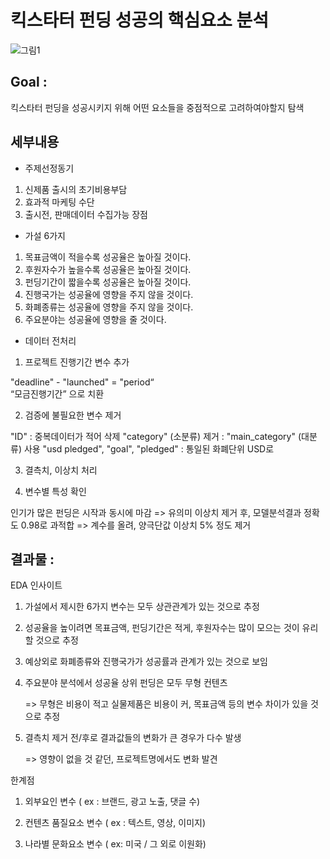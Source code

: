 # 킥스타터 펀딩 성공의 핵심요소 분석

![그림1](https://user-images.githubusercontent.com/68367214/96689036-d6980b00-13bc-11eb-93bc-dc76da35132f.png)

## Goal : 

킥스타터 펀딩을 성공시키지 위해 어떤 요소들을 중점적으로 고려하여야할지 탐색



## 세부내용

- 주제선정동기

1. 신제품 출시의 초기비용부담
2. 효과적 마케팅 수단
3. 출시전, 판매데이터 수집가능 장점



- 가설 6가지

1. 목표금액이 적을수록 성공율은 높아질 것이다.
2. 후원자수가 높을수록 성공율은 높아질 것이다.
3. 펀딩기간이 짧을수록 성공율은 높아질 것이다.
4. 진행국가는 성공율에 영향을 주지 않을 것이다.
5. 화폐종류는 성공율에 영향을 주지 않을 것이다.
6. 주요분야는 성공율에 영향을 줄 것이다.



- 데이터 전처리


1. 프로젝트 진행기간 변수 추가

"deadline"  - "launched" = "period“   
“모금진행기간” 으로 치환


2. 검증에 불필요한 변수 제거

"ID"  :  중복데이터가 적어 삭제
"category" (소분류) 제거  :  "main_category" (대분류) 사용
"usd pledged", "goal", "pledged"  :  통일된 화폐단위 USD로


3. 결측치, 이상치 처리


4. 변수별 특성 확인

인기가 많은 펀딩은 시작과 동시에 마감 => 유의미
이상치 제거 후, 모델분석결과 정확도 0.98로 과적합
=> 계수를 올려, 양극단값 이상치 5% 정도 제거




## 결과물 :

EDA 인사이트

1. 가설에서 제시한 6가지 변수는 모두 상관관계가
    있는 것으로 추정    

2. 성공율을 높이려면 목표금액, 펀딩기간은 적게,
    후원자수는 많이 모으는 것이 유리할 것으로 추정

3. 예상외로 화폐종류와 진행국가가 성공률과 관계가
    있는 것으로 보임

4. 주요분야 분석에서 성공율 상위 펀딩은 모두 무형 컨텐츠
    
    => 무형은 비용이 적고 실물제품은 비용이 커, 
        목표금액 등의 변수 차이가 있을 것으로 추정

5. 결측치 제거 전/후로 결과값들의 변화가 큰 경우가
    다수 발생

    => 영향이 없을 것 같던, 프로젝트명에서도 변화 발견



한계점

1. 외부요인 변수
    ( ex : 브랜드, 광고 노출, 댓글 수)

2. 컨텐츠 품질요소 변수 
    ( ex : 텍스트, 영상, 이미지)

3. 나라별 문화요소 변수
    ( ex: 미국 / 그 외로 이원화)



